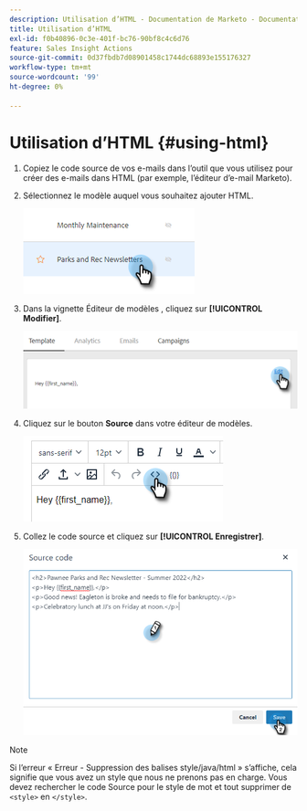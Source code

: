 ```yaml
---
description: Utilisation d’HTML - Documentation de Marketo - Documentation du produit
title: Utilisation d’HTML
exl-id: f0b40896-0c3e-401f-bc76-90bf8c4c6d76
feature: Sales Insight Actions
source-git-commit: 0d37fbdb7d08901458c1744dc68893e155176327
workflow-type: tm+mt
source-wordcount: '99'
ht-degree: 0%

---
```


# Utilisation d’HTML {#using-html}

1. Copiez le code source de vos e-mails dans l’outil que vous utilisez pour créer des e-mails dans HTML (par exemple, l’éditeur d’e-mail Marketo).

1. Sélectionnez le modèle auquel vous souhaitez ajouter HTML.

   ![](assets/using-html-1.png)

1. Dans la vignette Éditeur de modèles , cliquez sur **[!UICONTROL Modifier]**.

   ![](assets/using-html-2.png)

1. Cliquez sur le bouton **Source** dans votre éditeur de modèles.

   ![](assets/using-html-3.png)

1. Collez le code source et cliquez sur **[!UICONTROL Enregistrer]**.

   ![](assets/using-html-4.png)

>[!NOTE]
>
>Si l’erreur « Erreur - Suppression des balises style/java/html » s’affiche, cela signifie que vous avez un style que nous ne prenons pas en charge. Vous devez rechercher le code Source pour le style de mot et tout supprimer de `<style>` en `</style>`.
